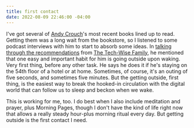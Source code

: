 ```yaml
---
title: first contact
date: 2022-08-09 22:46:00 -04:00
---
```


I've got several of [Andy Crouch](https://andy-crouch.com/)'s most recent books lined up to read. Getting them was a long wait from the bookstore, so I listened to some podcast interviews with him to start to absorb some ideas. In [talking through the recommendations](https://podcasts.apple.com/us/podcast/technology-as-mammon-with-special-guest-andy-crouch/id1594454747?i=1000558443094) from [The Tech-Wise Family](https://www.barna.com/techwisefamily/), he mentioned that one easy and important habit for him is going outside upon waking. Very first thing, before any other task. He says he does it if he's staying on the 54th floor of a hotel or at home. Sometimes, of course, it's an outing of five seconds, and sometimes five minutes. But the getting outside, first thing, is the easiest way to break the hooked-in circulation with the digital world that can follow us to sleep and beckon when we wake.

This is working for me, too. I do best when I also include meditation and prayer, plus Morning Pages, though I don't have the kind of life right now that allows a really steady hour-plus morning ritual every day. But getting outside is the first contact I need.